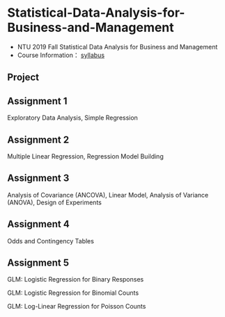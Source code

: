 # Statistical-Data-Analysis-for-Business-and-Management

- NTU 2019 Fall Statistical Data Analysis for Business and Management
- Course Information： [syllabus](https://github.com/tzuhsuancheng/Statistical-Data-Analysis-for-Business-and-Management/blob/main/108-1_Business-Analytics_Syllabus_v1.pdf) 

## Project

## Assignment 1
Exploratory Data Analysis, Simple Regression

## Assignment 2
Multiple Linear Regression, Regression Model Building

## Assignment 3
Analysis of Covariance (ANCOVA), Linear Model, Analysis of Variance (ANOVA),  Design of Experiments

## Assignment 4
Odds and Contingency Tables

## Assignment 5
GLM: Logistic Regression for Binary Responses 

GLM: Logistic Regression for Binomial Counts

GLM: Log-Linear Regression for Poisson Counts 
